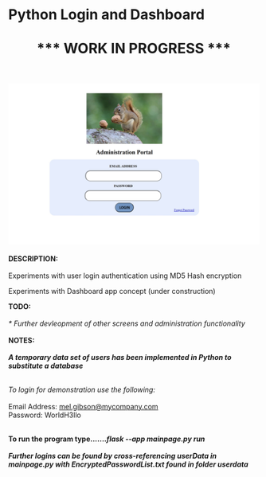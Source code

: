 # Python Login and Dashboard </br></br><center>*** WORK IN PROGRESS ***</center>
</br></br>
<img src="screenshot.jpg" alt="Italian Trulli"></br></br>
<b>DESCRIPTION: </b></br></br>
Experiments with user login authentication using MD5 Hash encryption

Experiments with Dashboard app concept (under construction)

<b>TODO:</b></br></br>
<i>* Further devleopment of other screens and administration functionality</i>
</br></br>
<b>NOTES:</b>
</br></br>
<b><i>A temporary data set of users has been implemented in Python to substitute a database</i></b></br></br>

<i>To login for demonstration use the following:</i></br></br>
Email Address: mel.gibson@mycompany.com</br>
Password: WorldH3llo

</br>
<b>To run the program type.......<i>flask --app mainpage.py run</i></b>
</br>

</br>
<i><b>Further logins can be found by cross-referencing userData in mainpage.py with EncryptedPasswordList.txt found in folder userdata</b></i>

